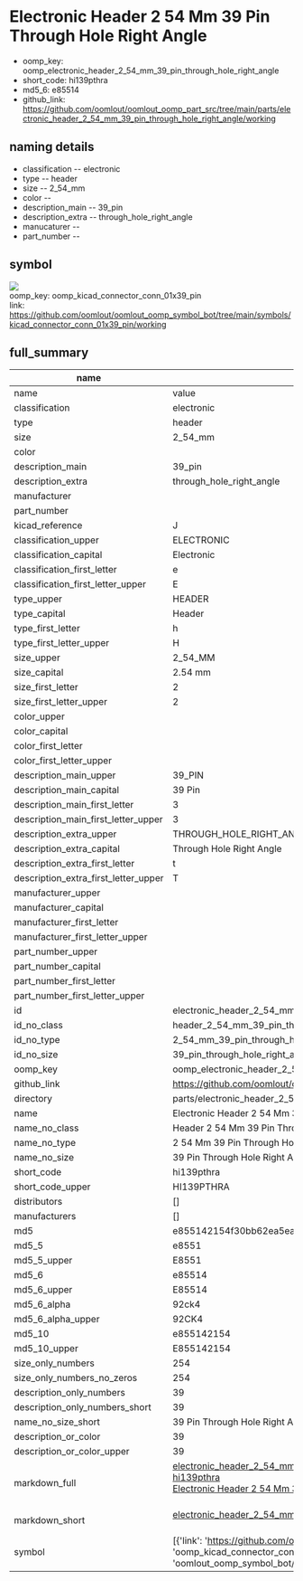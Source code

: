 # Electronic Header 2 54 Mm 39 Pin Through Hole Right Angle

  
* oomp_key: oomp_electronic_header_2_54_mm_39_pin_through_hole_right_angle 
* short_code: hi139pthra
* md5_6: e85514  
* github_link: https://github.com/oomlout/oomlout_oomp_part_src/tree/main/parts/electronic_header_2_54_mm_39_pin_through_hole_right_angle/working  
## naming details
* classification -- electronic
* type -- header
* size -- 2_54_mm
* color -- 
* description_main -- 39_pin
* description_extra -- through_hole_right_angle
* manucaturer -- 
* part_number -- 



## symbol

![](symbol/{index}/working/working_600.png)  
oomp_key: oomp_kicad_connector_conn_01x39_pin  
link: https://github.com/oomlout/oomlout_oomp_symbol_bot/tree/main/symbols/kicad_connector_conn_01x39_pin/working  


## full_summary
| name | value | 
| --- | --- | 
| name | value | 
| classification | electronic | 
| type | header | 
| size | 2_54_mm | 
| color |  | 
| description_main | 39_pin | 
| description_extra | through_hole_right_angle | 
| manufacturer |  | 
| part_number |  | 
| kicad_reference | J | 
| classification_upper | ELECTRONIC | 
| classification_capital | Electronic | 
| classification_first_letter | e | 
| classification_first_letter_upper | E | 
| type_upper | HEADER | 
| type_capital | Header | 
| type_first_letter | h | 
| type_first_letter_upper | H | 
| size_upper | 2_54_MM | 
| size_capital | 2.54 mm | 
| size_first_letter | 2 | 
| size_first_letter_upper | 2 | 
| color_upper |  | 
| color_capital |  | 
| color_first_letter |  | 
| color_first_letter_upper |  | 
| description_main_upper | 39_PIN | 
| description_main_capital | 39 Pin | 
| description_main_first_letter | 3 | 
| description_main_first_letter_upper | 3 | 
| description_extra_upper | THROUGH_HOLE_RIGHT_ANGLE | 
| description_extra_capital | Through Hole Right Angle | 
| description_extra_first_letter | t | 
| description_extra_first_letter_upper | T | 
| manufacturer_upper |  | 
| manufacturer_capital |  | 
| manufacturer_first_letter |  | 
| manufacturer_first_letter_upper |  | 
| part_number_upper |  | 
| part_number_capital |  | 
| part_number_first_letter |  | 
| part_number_first_letter_upper |  | 
| id | electronic_header_2_54_mm_39_pin_through_hole_right_angle | 
| id_no_class | header_2_54_mm_39_pin_through_hole_right_angle | 
| id_no_type | 2_54_mm_39_pin_through_hole_right_angle | 
| id_no_size | 39_pin_through_hole_right_angle | 
| oomp_key | oomp_electronic_header_2_54_mm_39_pin_through_hole_right_angle | 
| github_link | https://github.com/oomlout/oomlout_oomp_part_src/tree/main/parts/electronic_header_2_54_mm_39_pin_through_hole_right_angle/working | 
| directory | parts/electronic_header_2_54_mm_39_pin_through_hole_right_angle | 
| name | Electronic Header 2 54 Mm 39 Pin Through Hole Right Angle | 
| name_no_class | Header 2 54 Mm 39 Pin Through Hole Right Angle | 
| name_no_type | 2 54 Mm 39 Pin Through Hole Right Angle | 
| name_no_size | 39 Pin Through Hole Right Angle | 
| short_code | hi139pthra | 
| short_code_upper | HI139PTHRA | 
| distributors | [] | 
| manufacturers | [] | 
| md5 | e855142154f30bb62ea5ea6e1da03ffb | 
| md5_5 | e8551 | 
| md5_5_upper | E8551 | 
| md5_6 | e85514 | 
| md5_6_upper | E85514 | 
| md5_6_alpha | 92ck4 | 
| md5_6_alpha_upper | 92CK4 | 
| md5_10 | e855142154 | 
| md5_10_upper | E855142154 | 
| size_only_numbers | 254 | 
| size_only_numbers_no_zeros | 254 | 
| description_only_numbers | 39 | 
| description_only_numbers_short | 39 | 
| name_no_size_short | 39 Pin Through Hole Right Angle | 
| description_or_color | 39 | 
| description_or_color_upper | 39 | 
| markdown_full | [electronic_header_2_54_mm_39_pin_through_hole_right_angle](https://github.com/oomlout/oomlout_oomp_part_src/tree/main/parts/electronic_header_2_54_mm_39_pin_through_hole_right_angle/working)<br>[hi139pthra](https://github.com/oomlout/oomlout_oomp_part_src/tree/main/parts/electronic_header_2_54_mm_39_pin_through_hole_right_angle/working)<br>[Electronic Header 2 54 Mm 39 Pin Through Hole Right Angle](https://github.com/oomlout/oomlout_oomp_part_src/tree/main/parts/electronic_header_2_54_mm_39_pin_through_hole_right_angle/working)<br><br> | 
| markdown_short | [electronic_header_2_54_mm_39_pin_through_hole_right_angle](https://github.com/oomlout/oomlout_oomp_part_src/tree/main/parts/electronic_header_2_54_mm_39_pin_through_hole_right_angle/working)<br><br> | 
| symbol | [{'link': 'https://github.com/oomlout/oomlout_oomp_symbol_bot/tree/main/symbols/kicad_connector_conn_01x39_pin', 'oomp_key': 'oomp_kicad_connector_conn_01x39_pin', 'directory': 'oomlout_oomp_symbol_bot/symbols/kicad_connector_conn_01x39_pin//working/working.kicad_sym', 'index': 0}] | 
